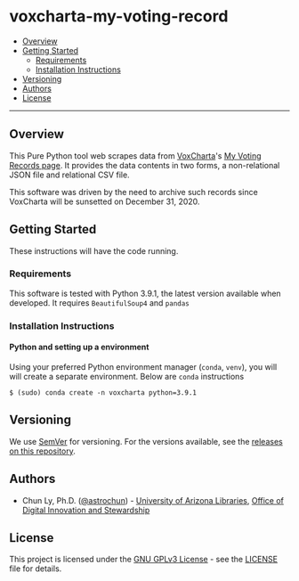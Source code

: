 # voxcharta-my-voting-record

- [Overview](#overview)
- [Getting Started](#getting-started)
    - [Requirements](#requirements)
    - [Installation Instructions](#installation-instructions)
- [Versioning](#versioning)
- [Authors](#authors)
- [License](#license)

--------------

## Overview

This Pure Python tool web scrapes data from [VoxCharta](https://voxcharta.org)'s
[My Voting Records page](https://arizona.voxcharta.org/tools/my-voting-record/).
It provides the data contents in two forms, a non-relational JSON file
and relational CSV file.

This software was driven by the need to archive such records since VoxCharta
will be sunsetted on December 31, 2020.


## Getting Started

These instructions will have the code running.


### Requirements

This software is tested with Python 3.9.1, the latest version available when
developed. It requires `BeautifulSoup4` and `pandas`


### Installation Instructions

#### Python and setting up a environment

Using your preferred Python environment manager (`conda`, `venv`), you will
will create a separate environment. Below are `conda` instructions

```
$ (sudo) conda create -n voxcharta python=3.9.1
```


## Versioning

We use [SemVer](http://semver.org/) for versioning. For the versions available,
see the [releases on this repository](https://github.com/astrochun/voxcharta-my-voting-record/releases).


## Authors

* Chun Ly, Ph.D. ([@astrochun](http://www.github.com/astrochun)) - [University of Arizona Libraries](https://github.com/ualibraries), [Office of Digital Innovation and Stewardship](https://github.com/UAL-ODIS)


## License

This project is licensed under the [GNU GPLv3 License](https://www.gnu.org/licenses/gpl-3.0.en.html) - see the [LICENSE](LICENSE) file for details.
